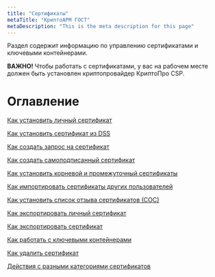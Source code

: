 ```yaml
---
title: "Сертификаты"
metaTitle: "КриптоАРМ ГОСТ"
metaDescription: "This is the meta description for this page"
---
```


Раздел содержит информацию по управлению сертификатами и ключевыми контейнерами.

**ВАЖНО!**  Чтобы работать с сертификатами, у вас на рабочем месте должен быть установлен криптопровайдер КриптоПро CSP.

# Оглавление

[Как установить личный сертификат](https://docs.cryptoarm.ru/07-v3.2.9/008-certs/01-import-my-cert)

[Как установить сертификат из DSS](https://docs.cryptoarm.ru/07-v3.2.9/008-certs/02-add-dss)

[Как создать запрос на сертификат](https://docs.cryptoarm.ru/07-v3.2.9/008-certs/03-request)

[Как создать самоподписанный сертификат](https://docs.cryptoarm.ru/07-v3.2.9/008-certs/04-self-signed-cert)

[Как установить корневой и промежуточный сертификаты](https://docs.cryptoarm.ru/07-v3.2.9/008-certs/05-import-UC-certs)

[Как импортировать сертификаты других пользователей](https://docs.cryptoarm.ru/07-v3.2.9/008-certs/06-import-certs)

[Как установить список отзыва сертификатов (СОС)](https://docs.cryptoarm.ru/07-v3.2.9/008-certs/07-import-crl)

[Как экспортировать личный сертификат](https://docs.cryptoarm.ru/07-v3.2.9/008-certs/08-export-my-cert)

[Как экспортировать сертификат](https://docs.cryptoarm.ru/07-v3.2.9/008-certs/09-export-cert)

[Как работать с ключевыми контейнерами](https://docs.cryptoarm.ru/07-v3.2.9/008-certs/10-container)

[Как удалить сертификат](https://docs.cryptoarm.ru/07-v3.2.9/008-certs/11-delete-cert)

[Действия с разными категориями сертификатов](https://docs.cryptoarm.ru/07-v3.2.9/008-certs/12-about-certs)

